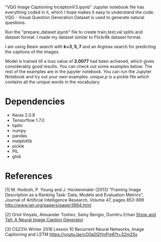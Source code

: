 "VQG Image Captioning InceptionV3.ipynb"
Jupyter notebook file has everything coded in it, which I hope makes it easy to understand the code. VQG - Visual Question Generation Dataset is used to generate natural questions.

Run the "prepare_dataset.ipynb" file to create train,test,val splits and dataset format. I made my dataset similar to Flickr8k dataset format.

I am using Beam search with **k=3, 5, 7** and an Argmax search for predicting the captions of the images.

Model is trained till a loss value of **3.0077** had been achieved, which gives considerably good results. You can check out some examples below. The rest of the examples are in the jupyter notebook. You can run the Jupyter Notebook and try out your own examples. 
*unique.p* is a pickle file which contains all the unique words in the vocabulary. 

# Dependencies

* Keras 2.0.8
* Tensorflow 1.7.0
* tqdm
* numpy
* pandas
* matplotlib
* pickle
* PIL
* glob

# References

[1] M. Hodosh, P. Young and J. Hockenmaier (2013) "Framing Image Description as a Ranking Task: Data, Models and Evaluation Metrics", Journal of Artificial Intelligence Research, Volume 47, pages 853-899 <a href="http://www.jair.org/papers/paper3994.html">http://www.jair.org/papers/paper3994.html</a> 

[2] Oriol Vinyals, Alexander Toshev, Samy Bengio, Dumitru Erhan <a href="https://arxiv.org/abs/1411.4555">Show and Tell: A Neural Image Caption Generator</a>

[3] CS231n Winter 2016 Lesson 10 Recurrent Neural Networks, Image Captioning and LSTM <a href="https://youtu.be/cO0a0QYmFm8?t=32m25s">https://youtu.be/cO0a0QYmFm8?t=32m25s</a> 



